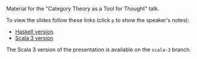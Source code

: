 Material for the "Category Theory as a Tool for Thought" talk.

To view the slides follow these links (click `p` to show the speaker's notes):
- [Haskell version](https://ncreep.github.io/category-theory-as-a-tool-for-thought/presentation/presentation.html).
- [Scala 3 version](https://raw.githack.com/ncreep/category-theory-as-a-tool-for-thought/scala-3/presentation/presentation.html)

The Scala 3 version of the presentation is available on the `scala-3` branch.
